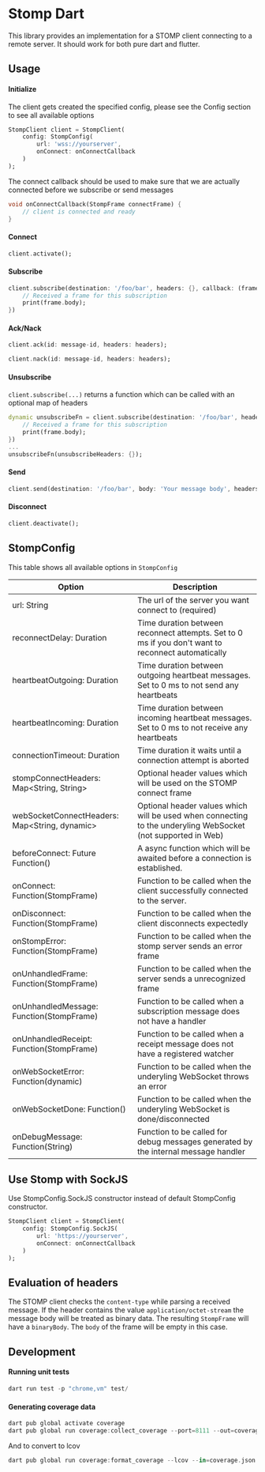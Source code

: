 # Stomp Dart
This library provides an implementation for a STOMP client connecting to a remote server.
It should work for both pure dart and flutter.

## Usage

#### Initialize
The client gets created the specified config,
please see the Config section to see all available options
```dart
StompClient client = StompClient(
    config: StompConfig(
        url: 'wss://yourserver',
        onConnect: onConnectCallback
    )
);
```
The connect callback should be used to make sure that we are actually connected before we subscribe or send messages
```dart
void onConnectCallback(StompFrame connectFrame) {
    // client is connected and ready
}
```

#### Connect
```dart
client.activate();
```

#### Subscribe
```dart
client.subscribe(destination: '/foo/bar', headers: {}, callback: (frame) {
    // Received a frame for this subscription
    print(frame.body);
})
```

#### Ack/Nack
```dart
client.ack(id: message-id, headers: headers);

client.nack(id: message-id, headers: headers);
```

#### Unsubscribe
`client.subscribe(...)` returns a function which can be called with an optional map of headers
```dart
dynamic unsubscribeFn = client.subscribe(destination: '/foo/bar', headers: {}, callback: (frame) {
    // Received a frame for this subscription
    print(frame.body);
})
...
unsubscribeFn(unsubscribeHeaders: {});
```

#### Send
```dart
client.send(destination: '/foo/bar', body: 'Your message body', headers: {});
```

#### Disconnect
```dart
client.deactivate();
```

## StompConfig
This table shows all available options in `StompConfig`


| Option                                       | Description                                                                                                    |
|----------------------------------------------|----------------------------------------------------------------------------------------------------------------|
| url: String                                  | The url of the server you want connect to (required)                                                           |
| reconnectDelay: Duration                     | Time duration between reconnect attempts. Set to 0 ms if you don't want to reconnect automatically             |
| heartbeatOutgoing: Duration                  | Time duration between outgoing heartbeat messages. Set to 0 ms to not send any heartbeats                      |
| heartbeatIncoming: Duration                  | Time duration between incoming heartbeat messages. Set to 0 ms to not receive any heartbeats                   |
| connectionTimeout: Duration                  | Time duration it waits until a connection attempt is aborted                                                   |
| stompConnectHeaders: Map<String, String>     | Optional header values which will be used on the STOMP connect frame                                           |
| webSocketConnectHeaders: Map<String, dynamic>| Optional header values which will be used when connecting to the underyling WebSocket (not supported in Web)   |
| beforeConnect: Future<void> Function()       | A async function which will be awaited before a connection is established.                                     |
| onConnect: Function(StompFrame)              | Function to be called when the client successfully connected to the server.                                    |
| onDisconnect: Function(StompFrame)           | Function to be called when the client disconnects expectedly                                                   |
| onStompError: Function(StompFrame)           | Function to be called when the stomp server sends an error frame                                               |
| onUnhandledFrame: Function(StompFrame)       | Function to be called when the server sends a unrecognized frame                                               |
| onUnhandledMessage: Function(StompFrame)     | Function to be called when a subscription message does not have a handler                                      |
| onUnhandledReceipt: Function(StompFrame)     | Function to be called when a receipt message does not have a registered watcher                                |
| onWebSocketError: Function(dynamic)          | Function to be called when the underyling WebSocket throws an error                                            |
| onWebSocketDone: Function()                  | Function to be called when the underyling WebSocket is done/disconnected                                       |
| onDebugMessage: Function(String)             | Function to be called for debug messages generated by the internal message handler                             |


## Use Stomp with SockJS
Use StompConfig.SockJS constructor instead of default StompConfig constructor.

```dart
StompClient client = StompClient(
    config: StompConfig.SockJS(
        url: 'https://yourserver',
        onConnect: onConnectCallback
    )
);
```

## Evaluation of headers

The STOMP client checks the `content-type` while parsing a received message. If the
header contains the value `application/octet-stream` the message body will be treated
as binary data. The resulting `StompFrame` will have a `binaryBody`. The `body` of the
frame will be empty in this case.

## Development

#### Running unit tests
```dart
dart run test -p "chrome,vm" test/
```

#### Generating coverage data
```dart
dart pub global activate coverage
dart pub global run coverage:collect_coverage --port=8111 --out=coverage.json --wait-paused --resume-isolates & dart --disable-service-auth-codes --enable-vm-service=8111 --pause-isolates-on-exit test/test_all.dart
```
And to convert to lcov
```dart
dart pub global run coverage:format_coverage --lcov --in=coverage.json --out=lcov.info --packages=.packages --report-on=lib
```

